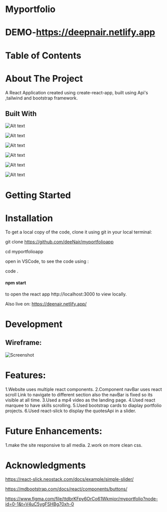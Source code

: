 # Myportfolio
# DEMO-https://deepnair.netlify.app

# Table of Contents
# About The Project
   A React Application created using create-react-app, built using Api's ,tailwind and bootstrap framework.
## Built With
 ![Alt text](https://img.shields.io/badge/html5-%23E34F26.svg?style%3Dfor-the-badge%26logo%3Dhtml5%26logoColor%3Dwhite)


![Alt text](https://img.shields.io/badge/css3-%231572B6.svg?style%3Dfor-the-badge%26logo%3Dcss3%26logoColor%3Dwhite)

![Alt text](https://img.shields.io/badge/javascript-%yellow.svg?style%3Dfor-the-badge%26logo%3Djavascript%26logoColor%3Dblack)

![Alt text](https://img.shields.io/badge/react-%.svg?style%3Dfor-the-badge%26logo%3Dcss3%26logoColor%3Dblue)

![Alt text](https://img.shields.io/badge/bootstrap-%23E34F26.svg?style%3Dfor-the-badge%26logo%3Dhtml5%26logoColor%3Dwhite)

 ![Alt text](https://img.shields.io/badge/tailwind-%23E34F26.svg?style%3Dfor-the-badge%26logo%3Dhtml5%26logoColor%3Dwhite)

# Getting Started

# Installation
To get a local copy of the code, clone it using git in your local terminal:

git clone https://github.com/deeNair/myportfolioapp

cd myportfolioapp

open in VSCode, to see the code using :

code .

#### npm start
to open the react app http://localhost:3000 to view locally.

Also live on:
https://deenair.netlify.app/

# Development

## Wireframe:
![Screenshot](src/images/jpg/myportfolio.png)


# Features:
1.Website uses multiple react components.
2.Component navBar uses react scroll Link to navigate to different section also the navBar is fixed so its visible at all time.
3.Used a mp4 video as the landing page.
4.Used react marquee to have skills scrolling.
5.Used bootstrap cards to diaplay portfolio projects.
6.Used react-slick to display the quotesApi in a slider.

# Future Enhancements:
1.make the site responsive to all media.
2.work on more clean css.

# Acknowledgments
https://react-slick.neostack.com/docs/example/simple-slider/

https://mdbootstrap.com/docs/react/components/buttons/

https://www.figma.com/file/ttdbrKFpy6OrCo61Wkmjor/myportfolio?node-id=0-1&t=V4uC5ygFSHBg70xh-0